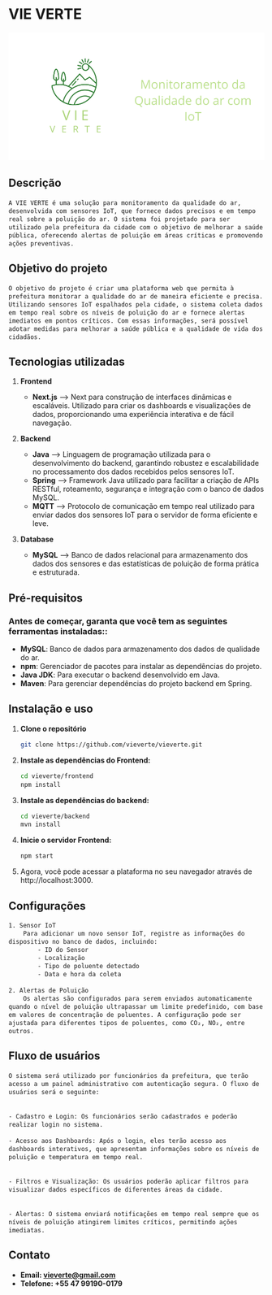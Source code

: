# VIE VERTE
 <img src="vieverte.png" alt="Vie verte"  >


<!-- Joana -->
## Descrição
    A VIE VERTE é uma solução para monitoramento da qualidade do ar, desenvolvida com sensores IoT, que fornece dados precisos e em tempo real sobre a poluição do ar. O sistema foi projetado para ser utilizado pela prefeitura da cidade com o objetivo de melhorar a saúde pública, oferecendo alertas de poluição em áreas críticas e promovendo ações preventivas.


<!-- Yara -->
## Objetivo do projeto
    O objetivo do projeto é criar uma plataforma web que permita à prefeitura monitorar a qualidade do ar de maneira eficiente e precisa. Utilizando sensores IoT espalhados pela cidade, o sistema coleta dados em tempo real sobre os níveis de poluição do ar e fornece alertas imediatos em pontos críticos. Com essas informações, será possível adotar medidas para melhorar a saúde pública e a qualidade de vida dos cidadãos.


<!-- Pedro H -->
## Tecnologias utilizadas
1. **Frontend**
    - **Next.js** --> Next para construção de interfaces dinâmicas e escaláveis. Utilizado para criar os dashboards e visualizações de dados, proporcionando uma experiência interativa e de fácil navegação.


2. **Backend**
    - **Java** --> Linguagem de programação utilizada para o desenvolvimento do backend, garantindo robustez e escalabilidade no processamento dos dados recebidos pelos sensores IoT.
    - **Spring** --> Framework Java utilizado para facilitar a criação de APIs RESTful, roteamento, segurança e integração com o banco de dados MySQL.
    - **MQTT** --> Protocolo de comunicação em tempo real utilizado para enviar dados dos sensores IoT para o servidor de forma eficiente e leve.


   
3. **Database**
    - **MySQL** --> Banco de dados relacional para armazenamento dos dados dos sensores e das estatísticas de poluição de forma prática e estruturada.


<!-- Joana -->
## Pré-requisitos
### Antes de começar, garanta que você tem as seguintes ferramentas instaladas::
- **MySQL**: Banco de dados para armazenamento dos dados de qualidade do ar.
- **npm**: Gerenciador de pacotes para instalar as dependências do projeto.
- **Java JDK**: Para executar o backend desenvolvido em Java.
- **Maven**: Para gerenciar dependências do projeto backend em Spring.


<!-- Pedro H -->
## Instalação e uso
1. **Clone o repositório**
    ```bash
    git clone https://github.com/vieverte/vieverte.git
    ```
2. **Instale as dependências do Frontend:**
    ```bash
    cd vieverte/frontend
    npm install
    ```
3. **Instale as dependências do backend:**
    ```bash
    cd vieverte/backend
    mvn install
    ```
4. **Inicie o servidor Frontend:**
    ```bash
    npm start
    ```


5.
    Agora, você pode acessar a plataforma no seu navegador através de http://localhost:3000.


<!-- Yara -->
## Configurações
    1. Sensor IoT
        Para adicionar um novo sensor IoT, registre as informações do dispositivo no banco de dados, incluindo:
            - ID do Sensor
            - Localização
            - Tipo de poluente detectado
            - Data e hora da coleta
   
    2. Alertas de Poluição
        Os alertas são configurados para serem enviados automaticamente quando o nível de poluição ultrapassar um limite predefinido, com base em valores de concentração de poluentes. A configuração pode ser ajustada para diferentes tipos de poluentes, como CO₂, NO₂, entre outros.


<!-- Joana -->
## Fluxo de usuários
    O sistema será utilizado por funcionários da prefeitura, que terão acesso a um painel administrativo com autenticação segura. O fluxo de usuários será o seguinte:


    - Cadastro e Login: Os funcionários serão cadastrados e poderão realizar login no sistema.
   
    - Acesso aos Dashboards: Após o login, eles terão acesso aos dashboards interativos, que apresentam informações sobre os níveis de poluição e temperatura em tempo real.


    - Filtros e Visualização: Os usuários poderão aplicar filtros para visualizar dados específicos de diferentes áreas da cidade.


    - Alertas: O sistema enviará notificações em tempo real sempre que os níveis de poluição atingirem limites críticos, permitindo ações imediatas.




## Contato
- **Email: vieverte@gmail.com**
- **Telefone: +55 47 99190-0179**